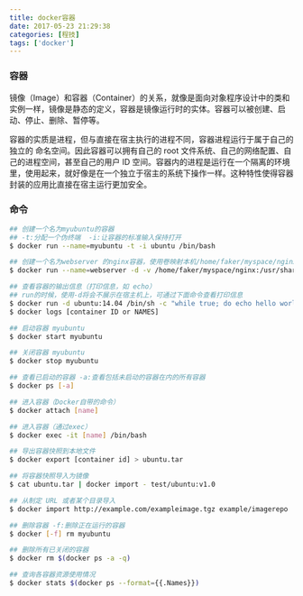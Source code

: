 ```yaml
---
title: docker容器
date: 2017-05-23 21:29:38
categories: [程技]
tags: ['docker']
---
```

### 容器
镜像（Image）和容器（Container）的关系，就像是面向对象程序设计中的类和实例一样，镜像是静态的定义，容器是镜像运行时的实体。容器可以被创建、启动、停止、删除、暂停等。

容器的实质是进程，但与直接在宿主执行的进程不同，容器进程运行于属于自己的独立的 命名空间。因此容器可以拥有自己的 root 文件系统、自己的网络配置、自己的进程空间，甚至自己的用户 ID 空间。容器内的进程是运行在一个隔离的环境里，使用起来，就好像是在一个独立于宿主的系统下操作一样。这种特性使得容器封装的应用比直接在宿主运行更加安全。

<!--more-->

### 命令
```bash
## 创建一个名为myubuntu的容器
## -t:分配一个伪终端  -i:让容器的标准输入保持打开
$ docker run --name=myubuntu -t -i ubuntu /bin/bash

## 创建一个名为webserver 的nginx容器，使用卷映射本机/home/faker/myspace/nginx目录到docker目录/usr/share/nginx/html
$ docker run --name=webserver -d -v /home/faker/myspace/nginx:/usr/share/nginx/html -p 80:80 nginx

## 查看容器的输出信息（打印信息，如 echo）
## run的时候，使用-d将会不展示在宿主机上，可通过下面命令查看打印信息
$ docker run -d ubuntu:14.04 /bin/sh -c "while true; do echo hello world; sleep 1; done"
$ docker logs [container ID or NAMES]

## 启动容器 myubuntu
$ docker start myubuntu

## 关闭容器 myubuntu
$ docker stop myubuntu

## 查看已启动的容器 -a:查看包括未启动的容器在内的所有容器
$ docker ps [-a]

## 进入容器（Docker自带的命令）
$ docker attach [name]

## 进入容器（通过exec）
$ docker exec -it [name] /bin/bash

## 导出容器快照到本地文件
$ docker export [container id] > ubuntu.tar

## 将容器快照导入为镜像
$ cat ubuntu.tar | docker import - test/ubuntu:v1.0

## 从制定 URL 或者某个目录导入
$ docker import http://example.com/exampleimage.tgz example/imagerepo

## 删除容器 -f:删除正在运行的容器
$ docker [-f] rm myubuntu

## 删除所有已关闭的容器
$ docker rm $(docker ps -a -q)

## 查询各容器资源使用情况
$ docker stats $(docker ps --format={{.Names}})
```
